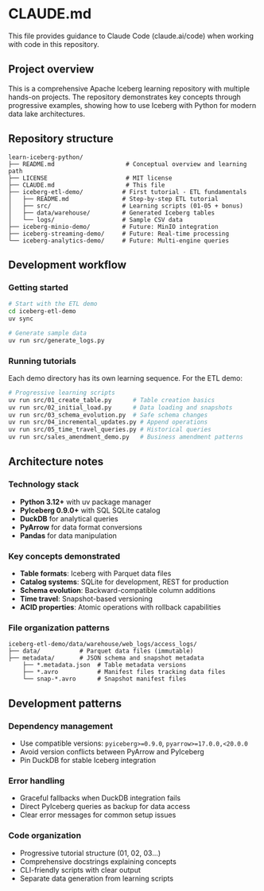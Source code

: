 # CLAUDE.md

This file provides guidance to Claude Code (claude.ai/code) when working with code in this repository.

## Project overview

This is a comprehensive Apache Iceberg learning repository with multiple hands-on projects. The repository demonstrates key concepts through progressive examples, showing how to use Iceberg with Python for modern data lake architectures.

## Repository structure

```
learn-iceberg-python/
├── README.md                    # Conceptual overview and learning path
├── LICENSE                      # MIT license
├── CLAUDE.md                    # This file
├── iceberg-etl-demo/           # First tutorial - ETL fundamentals
│   ├── README.md               # Step-by-step ETL tutorial
│   ├── src/                    # Learning scripts (01-05 + bonus)
│   ├── data/warehouse/         # Generated Iceberg tables
│   └── logs/                   # Sample CSV data
├── iceberg-minio-demo/         # Future: MinIO integration
├── iceberg-streaming-demo/     # Future: Real-time processing
└── iceberg-analytics-demo/     # Future: Multi-engine queries
```

## Development workflow

### Getting started
```bash
# Start with the ETL demo
cd iceberg-etl-demo
uv sync

# Generate sample data
uv run src/generate_logs.py
```

### Running tutorials
Each demo directory has its own learning sequence. For the ETL demo:

```bash
# Progressive learning scripts
uv run src/01_create_table.py      # Table creation basics
uv run src/02_initial_load.py      # Data loading and snapshots
uv run src/03_schema_evolution.py  # Safe schema changes
uv run src/04_incremental_updates.py # Append operations
uv run src/05_time_travel_queries.py # Historical queries
uv run src/sales_amendment_demo.py   # Business amendment patterns
```

## Architecture notes

### Technology stack
- **Python 3.12+** with uv package manager
- **PyIceberg 0.9.0+** with SQL SQLite catalog
- **DuckDB** for analytical queries
- **PyArrow** for data format conversions
- **Pandas** for data manipulation

### Key concepts demonstrated
- **Table formats**: Iceberg with Parquet data files
- **Catalog systems**: SQLite for development, REST for production
- **Schema evolution**: Backward-compatible column additions
- **Time travel**: Snapshot-based versioning
- **ACID properties**: Atomic operations with rollback capabilities

### File organization patterns
```
iceberg-etl-demo/data/warehouse/web_logs/access_logs/
├── data/           # Parquet data files (immutable)
├── metadata/       # JSON schema and snapshot metadata
    ├── *.metadata.json  # Table metadata versions
    ├── *.avro           # Manifest files tracking data files
    └── snap-*.avro      # Snapshot manifest files
```

## Development patterns

### Dependency management
- Use compatible versions: `pyiceberg>=0.9.0`, `pyarrow>=17.0.0,<20.0.0`
- Avoid version conflicts between PyArrow and PyIceberg
- Pin DuckDB for stable Iceberg integration

### Error handling
- Graceful fallbacks when DuckDB integration fails
- Direct PyIceberg queries as backup for data access
- Clear error messages for common setup issues

### Code organization
- Progressive tutorial structure (01, 02, 03...)
- Comprehensive docstrings explaining concepts
- CLI-friendly scripts with clear output
- Separate data generation from learning scripts